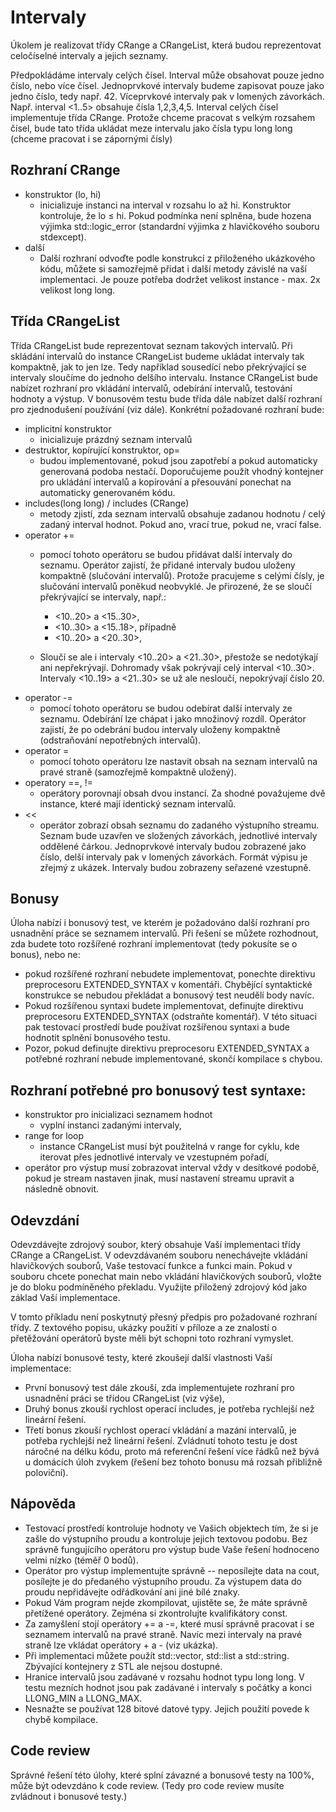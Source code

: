 # Intervaly

Úkolem je realizovat třídy CRange a CRangeList, která budou reprezentovat celočíselné intervaly a jejich seznamy.

Předpokládáme intervaly celých čísel. Interval může obsahovat pouze jedno číslo, nebo více čísel. Jednoprvkové intervaly budeme zapisovat pouze jako jedno číslo, tedy např. 42. Víceprvkové intervaly pak v lomených závorkách. Např. interval <1..5> obsahuje čísla 1,2,3,4,5. Interval celých čísel implementuje třída CRange. Protože chceme pracovat s velkým rozsahem čísel, bude tato třída ukládat meze intervalu jako čísla typu long long (chceme pracovat i se zápornými čísly)

## Rozhraní CRange

- konstruktor (lo, hi)
    - inicializuje instanci na interval v rozsahu lo až hi. Konstruktor kontroluje, že lo ≤ hi. Pokud podmínka není splněna, bude hozena výjimka std::logic_error (standardní výjimka z hlavičkového souboru stdexcept).
- další
    - Další rozhraní odvoďte podle konstrukcí z přiloženého ukázkového kódu, můžete si samozřejmě přidat i další metody závislé na vaší implementaci. Je pouze potřeba dodržet velikost instance - max. 2x velikost long long.

## Třída CRangeList

Třída CRangeList bude reprezentovat seznam takových intervalů. Při skládání intervalů do instance CRangeList budeme ukládat intervaly tak kompaktně, jak to jen lze. Tedy například sousedící nebo překrývající se intervaly sloučíme do jednoho delšího intervalu. Instance CRangeList bude nabízet rozhraní pro vkládání intervalů, odebírání intervalů, testování hodnoty a výstup. V bonusovém testu bude třída dále nabízet další rozhraní pro zjednodušení používání (viz dále). Konkrétní požadované rozhraní bude:

- implicitní konstruktor
    - inicializuje prázdný seznam intervalů
- destruktor, kopírující konstruktor, op=
    - budou implementované, pokud jsou zapotřebí a pokud automaticky generovaná podoba nestačí. Doporučujeme použít vhodný kontejner pro ukládání intervalů a kopírování a přesouvání ponechat na automaticky generovaném kódu.
- includes(long long) / includes (CRange)
    - metody zjistí, zda seznam intervalů obsahuje zadanou hodnotu / celý zadaný interval hodnot. Pokud ano, vrací true, pokud ne, vrací false.
- operator +=
    - pomocí tohoto operátoru se budou přidávat další intervaly do seznamu. Operátor zajistí, že přidané intervaly budou uloženy kompaktně (slučování intervalů). Protože pracujeme s celými čísly, je slučování intervalů poněkud neobvyklé. Je přirozené, že se sloučí překrývající se intervaly, např.:
		- <10..20> a <15..30>,
		- <10..30> a <15..18>, případně
		- <10..20> a <20..30>,

    - Sloučí se ale i intervaly <10..20> a <21..30>, přestože se nedotýkají ani nepřekrývají. Dohromady však pokrývají celý interval <10..30>. Intervaly <10..19> a <21..30> se už ale nesloučí, nepokrývají číslo 20.
- operator -=
    - pomocí tohoto operátoru se budou odebírat další intervaly ze seznamu. Odebírání lze chápat i jako množinový rozdíl. Operátor zajistí, že po odebrání budou intervaly uloženy kompaktně (odstraňování nepotřebných intervalů).
- operator =
    - pomocí tohoto operátoru lze nastavit obsah na seznam intervalů na pravé straně (samozřejmě kompaktně uložený).
- operatory ==, !=
    - operátory porovnají obsah dvou instancí. Za shodné považujeme dvě instance, které mají identický seznam intervalů.
- <<
	- operátor zobrazí obsah seznamu do zadaného výstupního streamu. Seznam bude uzavřen ve složených závorkách, jednotlivé intervaly oddělené čárkou. Jednoprvkové intervaly budou zobrazené jako číslo, delší intervaly pak v lomených závorkách. Formát výpisu je zřejmý z ukázek. Intervaly budou zobrazeny seřazené vzestupně.

## Bonusy

Úloha nabízí i bonusový test, ve kterém je požadováno další rozhraní pro usnadnění práce se seznamem intervalů. Při řešení se můžete rozhodnout, zda budete toto rozšířené rozhraní implementovat (tedy pokusíte se o bonus), nebo ne:
- pokud rozšířené rozhraní nebudete implementovat, ponechte direktivu preprocesoru EXTENDED_SYNTAX v komentáři. Chybějící syntaktické konstrukce se nebudou překládat a bonusový test neudělí body navíc.
- Pokud rozšířenou syntaxi budete implementovat, definujte direktivu preprocesoru EXTENDED_SYNTAX (odstraňte komentář). V této situaci pak testovací prostředí bude používat rozšířenou syntaxi a bude hodnotit splnění bonusového testu.
- Pozor, pokud definujte direktivu preprocesoru EXTENDED_SYNTAX a potřebné rozhraní nebude implementované, skončí kompilace s chybou.

## Rozhraní potřebné pro bonusový test syntaxe:
- konstruktor pro inicializaci seznamem hodnot
    - vyplní instanci zadanými intervaly,
- range for loop
    - instance CRangeList musí být použitelná v range for cyklu, kde iterovat přes jednotlivé intervaly ve vzestupném pořadí,
- operátor pro výstup musí zobrazovat interval vždy v desítkové podobě, pokud je stream nastaven jinak, musí nastavení streamu upravit a následně obnovit.

## Odevzdání

Odevzdávejte zdrojový soubor, který obsahuje Vaší implementaci třídy CRange a CRangeList. V odevzdávaném souboru nenechávejte vkládání hlavičkových souborů, Vaše testovací funkce a funkci main. Pokud v souboru chcete ponechat main nebo vkládání hlavičkových souborů, vložte je do bloku podmíněného překladu. Využijte přiložený zdrojový kód jako základ Vaší implementace.

V tomto příkladu není poskytnutý přesný předpis pro požadované rozhraní třídy. Z textového popisu, ukázky použití v příloze a ze znalostí o přetěžování operátorů byste měli být schopni toto rozhraní vymyslet.

Úloha nabízí bonusové testy, které zkoušejí další vlastnosti Vaší implementace:
- První bonusový test dále zkouší, zda implementujete rozhraní pro usnadnění práci se třídou CRangeList (viz výše),
- Druhý bonus zkouší rychlost operací includes, je potřeba rychlejší než lineární řešení.
- Třetí bonus zkouší rychlost operací vkládání a mazání intervalů, je potřeba rychlejší než lineární řešení. Zvládnutí tohoto testu je dost náročné na délku kódu, proto má referenční řešení více řádků než bývá u domácích úloh zvykem (řešení bez tohoto bonusu má rozsah přibližně poloviční).

## Nápověda
- Testovací prostředí kontroluje hodnoty ve Vašich objektech tím, že si je zašle do výstupního proudu a kontroluje jejich textovou podobu. Bez správně fungujícího operátoru pro výstup bude Vaše řešení hodnoceno velmi nízko (téměř 0 bodů).
- Operátor pro výstup implementujte správně -- neposílejte data na cout, posílejte je do předaného výstupního proudu. Za výstupem data do proudu nepřidávejte odřádkování ani jiné bílé znaky.
- Pokud Vám program nejde zkompilovat, ujistěte se, že máte správně přetížené operátory. Zejména si zkontrolujte kvalifikátory const.
- Za zamyšlení stojí operátory += a -=, které musí správně pracovat i se seznamem intervalů na pravé straně. Navíc mezi intervaly na pravé straně lze vkládat operátory + a - (viz ukázka).
- Při implementaci můžete použít std::vector, std::list a std::string. Zbývající kontejnery z STL ale nejsou dostupné.
- Hranice intervalů jsou zadávané v rozsahu hodnot typu long long. V testu mezních hodnot jsou pak zadávané i intervaly s počátky a konci LLONG_MIN a LLONG_MAX.
- Nesnažte se používat 128 bitové datové typy. Jejich použití povede k chybě kompilace.

## Code review
Správné řešení této úlohy, které splní závazné a bonusové testy na 100%, může být odevzdáno k code review. (Tedy pro code review musíte zvládnout i bonusové testy.)